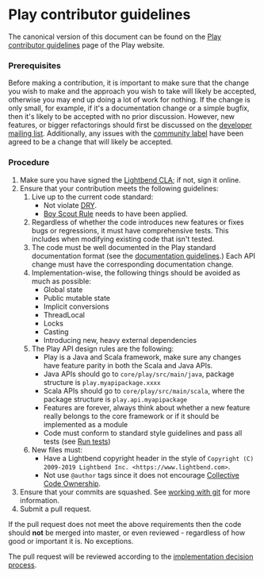 <!--- Copyright (C) 2009-2019 Lightbend Inc. <https://www.lightbend.com> -->
# Play contributor guidelines

The canonical version of this document can be found on the [Play contributor guidelines](https://playframework.com/contributing) page of the Play website.

### Prerequisites

Before making a contribution, it is important to make sure that the change you wish to make and the approach you wish to take will likely be accepted, otherwise you may end up doing a lot of work for nothing.  If the change is only small, for example, if it's a documentation change or a simple bugfix, then it's likely to be accepted with no prior discussion.  However, new features, or bigger refactorings should first be discussed on the [developer mailing list](https://groups.google.com/forum/#!forum/play-framework-dev).  Additionally, any issues with the [community label](https://github.com/playframework/playframework/issues?q=is%3Aopen+is%3Aissue+label%3Acommunity) have been agreed to be a change that will likely be accepted.

### Procedure

1. Make sure you have signed the [Lightbend CLA](http://www.lightbend.com/contribute/cla); if not, sign it online.
2. Ensure that your contribution meets the following guidelines:
    1. Live up to the current code standard:
        - Not violate [DRY](https://97-things-every-x-should-know.gitbooks.io/97-things-every-programmer-should-know/content/en/thing_30/index.html).
        - [Boy Scout Rule](https://97-things-every-x-should-know.gitbooks.io/97-things-every-programmer-should-know/content/en/thing_08/index.html) needs to have been applied.
    2. Regardless of whether the code introduces new features or fixes bugs or regressions, it must have comprehensive tests.  This includes when modifying existing code that isn't tested.
    3. The code must be well documented in the Play standard documentation format (see the [documentation guidelines](https://playframework.com/documentation/latest/Documentation).)  Each API change must have the corresponding documentation change.
    4. Implementation-wise, the following things should be avoided as much as possible:
        * Global state
        * Public mutable state
        * Implicit conversions
        * ThreadLocal
        * Locks
        * Casting
        * Introducing new, heavy external dependencies
    5. The Play API design rules are the following:
        * Play is a Java and Scala framework, make sure any changes have feature parity in both the Scala and Java APIs.
        * Java APIs should go to `core/play/src/main/java`, package structure is `play.myapipackage.xxxx`
        * Scala APIs should go to `core/play/src/main/scala`, where the package structure is `play.api.myapipackage`
        * Features are forever, always think about whether a new feature really belongs to the core framework or if it should be implemented as a module
        * Code must conform to standard style guidelines and pass all tests (see [Run tests](https://www.playframework.com/documentation/latest/BuildingFromSource#run-tests))
    6. New files must:
        * Have a Lightbend copyright header in the style of ``Copyright (C) 2009-2019 Lightbend Inc. <https://www.lightbend.com>``.
        * Not use ``@author`` tags since it does not encourage [Collective Code Ownership](http://www.extremeprogramming.org/rules/collective.html).
3. Ensure that your commits are squashed.  See [working with git](https://playframework.com/documentation/latest/WorkingWithGit) for more information.
4. Submit a pull request.

If the pull request does not meet the above requirements then the code should **not** be merged into master, or even reviewed - regardless of how good or important it is. No exceptions.

The pull request will be reviewed according to the [implementation decision process](https://playframework.com/community-process#Implementation-decisions).
